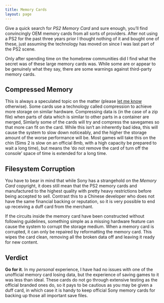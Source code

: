 ```yaml
---
title: Memory Cards
layout: page
---
```


Give a quick search for _PS2 Memory Card_ and sure enough, you’ll find convincingly OEM memory cards from all sorts of providers. After not using a PS2 for the past three years prior I thought nothing of it and bought one of these, just assuming the technology has moved on since I was last part of the PS2 scene.

Only after spending time on the homebrew communities did I find what the secret was of these large memory cards was. While some are or appear to be genuinely what they say, there are some warnings against third-party memory cards.

## Compressed Memory

This is always a speculated topic on the matter (please [let me know](mailto:admin@revive.today) otherwise). Some cards use a technology called compression to achieve more storage on similar hardware. Compressing data is (in the case of a zip file) when parts of data which is similar to other parts in a container are merged, Simlarly some of the cards will try and compress the savegames so that more can fit on the card. While this isn’t an inherently bad idea, this will cause the system to slow down noticeably, and the higher the storage amount of the worse performance will be. Most games will take this on the chin (Sims 2 is slow on an official 8mb, with a high capacity be prepared to wait a long time), but means the ‘do not remove the card of turn off the console’ space of time is extended for a long time.

## Filesystem Corruption

You have to bear in mind that while Sony has a strangehold on the _Memory Card_ copyright, it does still mean that the PS2 memory cards and manufactured to the highest quality with pretty heavy restrictions before being accepted to sell. Contrast this to a Chinese developer who does not have the same financial backing or reputation, so it is very possible to end up receiving a duff card from the merchant.

If the circuits inside the memory card have been constructed without following guidelines, something simple as a missing hardware feature can cause the system to corrupt the storage medium. When a memory card is corrupted, it can only be repaired by reformatting the memory card. This wipes the card clean, removing all the broken data off and leaving it ready for new content.

## Verdict

**Go for it**. In my _personal_ experience, I have had no issues with one of the unofficial memory card losing data, but the experience of saving games to it was less than ideal. These cards do not go through extensive testing as the official branded ones do, so it pays to be cautious as you may be given a duff card, in which case it is handy to keep official Sony memory cards for backing up those all important save files.
